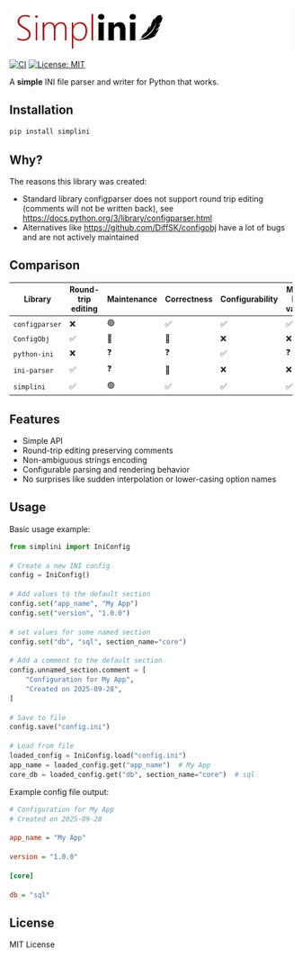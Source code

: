 ![Simplini Logo](resources/logo.png)

[![CI](https://github.com/gubenkoved/simplini/actions/workflows/ci.yml/badge.svg)](https://github.com/gubenkoved/simplini/actions/workflows/ci.yml)
[![License: MIT](https://img.shields.io/badge/License-MIT-yellow.svg)](https://opensource.org/licenses/MIT)

A **simple** INI file parser and writer for Python that works.

## Installation

```bash
pip install simplini
```

## Why?

The reasons this library was created:

* Standard library configparser does not support round trip editing (comments will not be written back), see https://docs.python.org/3/library/configparser.html
* Alternatives like https://github.com/DiffSK/configobj have a lot of bugs and are not actively maintained

## Comparison

| Library        | Round-trip editing | Maintenance  | Correctness | Configurability | Multi-line values | Error reporting  |
|----------------|--------------------|--------------|-------------|-----------------|-------------------|------------------|
| `configparser` | ❌                  | 🟢           | ✅       | ✅               | ✅                  | 🙂            |
| `ConfigObj`    | ✅                  | 🔴           | 🐛      | ❌               | ❌                  | 🤔                 |
| `python-ini`   | ❌                  | ❓           | ❓      | ✅               | ❓                | 🙁                 |
| `ini-parser`   |  ✅                 | ❓           | 🐛       | ❌                | ❌                 | 🙁               |
| `simplini`     | ✅                  | 🟢           | ✅        | ✅               | ✅                  | 🥰 |

## Features

* Simple API
* Round-trip editing preserving comments
* Non-ambiguous strings encoding
* Configurable parsing and rendering behavior
* No surprises like sudden interpolation or lower-casing option names

## Usage

Basic usage example:

```python
from simplini import IniConfig

# Create a new INI config
config = IniConfig()

# Add values to the default section
config.set("app_name", "My App")
config.set("version", "1.0.0")

# set values for some named section
config.set("db", "sql", section_name="core")

# Add a comment to the default section
config.unnamed_section.comment = [
    "Configuration for My App",
    "Created on 2025-09-28",
]

# Save to file
config.save("config.ini")

# Load from file
loaded_config = IniConfig.load("config.ini")
app_name = loaded_config.get("app_name")  # My App
core_db = loaded_config.get("db", section_name="core")  # sql
```

Example config file output:
```ini
# Configuration for My App
# Created on 2025-09-28

app_name = "My App"

version = "1.0.0"

[core]

db = "sql"

```

## License

MIT License